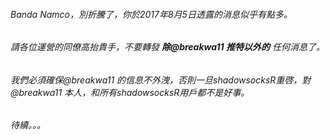 ###### Banda Namco，別折騰了，你於2017年8月5日透露的消息似乎有點多。
###### 請各位運營的同僚高抬貴手，不要轉發 **除@breakwa11 推特以外的** 任何消息了。
###### 我們必須確保@breakwa11 的信息不外洩，否則一旦shadowsocksR重啓，對@breakwa11 本人，和所有shadowsocksR用戶都不是好事。
###### 待續。。。

